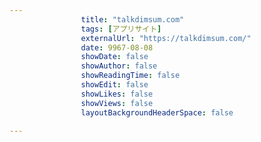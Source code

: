 ---
                title: "talkdimsum.com"
                tags: [アプリサイト]
                externalUrl: "https://talkdimsum.com/"
                date: 9967-08-08
                showDate: false
                showAuthor: false
                showReadingTime: false
                showEdit: false
                showLikes: false
                showViews: false
                layoutBackgroundHeaderSpace: false
                ---

